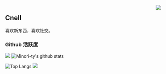 <img align="right" src="https://count.getloli.com/get/@:Minori-ty?theme=rule34">

## Cnell

喜欢新东西，喜欢社交。

### Github 活跃度

[![](https://activity-graph.herokuapp.com/graph?username=Minori-ty&theme=dracula)](https://github.com/dlongx)
![Minori-ty's github stats](https://github-readme-stats.vercel.app/api?username=Minori-ty&show_icons=true&theme=vue)

![Top Langs](https://github-readme-stats.vercel.app/api/top-langs/?username=Minori-ty&langs_count=6)
![](https://github-readme-stats.vercel.app/api/top-langs/?username=Minori-ty&layout=compact&langs_count=6)